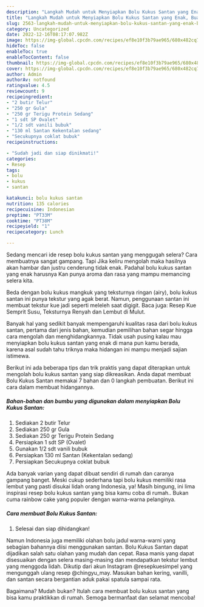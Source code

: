 ```yaml
---
description: "Langkah Mudah untuk Menyiapkan Bolu Kukus Santan yang Enak, Buat Buka Puasa Lezat"
title: "Langkah Mudah untuk Menyiapkan Bolu Kukus Santan yang Enak, Buat Buka Puasa Lezat"
slug: 2563-langkah-mudah-untuk-menyiapkan-bolu-kukus-santan-yang-enak-buat-buka-puasa-lezat
category: Uncategorized
date: 2022-12-16T08:17:07.982Z
image: https://img-global.cpcdn.com/recipes/ef8e10f3b79ae965/680x482cq70/bolu-kukus-santan-foto-resep-utama.jpg
hideToc: false
enableToc: true
enableTocContent: false
thumbnail: https://img-global.cpcdn.com/recipes/ef8e10f3b79ae965/680x482cq70/bolu-kukus-santan-foto-resep-utama.jpg
cover: https://img-global.cpcdn.com/recipes/ef8e10f3b79ae965/680x482cq70/bolu-kukus-santan-foto-resep-utama.jpg
author: Admin
authorAv: notfound
ratingvalue: 4.5
reviewcount: 9
recipeingredient:
- "2 butir Telur"
- "250 gr Gula"
- "250 gr Terigu Protein Sedang"
- "1 sdt SP Ovalet"
- "1/2 sdt vanili bubuk"
- "130 ml Santan Kekentalan sedang"
- "Secukupnya coklat bubuk"
recipeinstructions:

- "Sudah jadi dan siap dinikmati!"
categories:
- Resep
tags:
- bolu
- kukus
- santan

katakunci: bolu kukus santan 
nutrition: 135 calories
recipecuisine: Indonesian
preptime: "PT33M"
cooktime: "PT38M"
recipeyield: "1"
recipecategory: Lunch

---
```



Sedang mencari ide resep bolu kukus santan yang menggugah selera? Cara membuatnya sangat gampang. Tapi Jika keliru mengolah maka hasilnya akan hambar dan justru cenderung tidak enak. Padahal bolu kukus santan yang enak harusnya Kan punya aroma dan rasa yang mampu memancing selera kita.


Beda dengan bolu kukus mangkuk yang teksturnya ringan (airy), bolu kukus santan ini punya tekstur yang agak berat. Namun, penggunaan santan ini membuat tekstur kue jadi seperti meleleh saat digigit. Baca juga: Resep Kue Semprit Susu, Teksturnya Renyah dan Lembut di Mulut.

Banyak hal yang sedikit banyak mempengaruhi kualitas rasa dari bolu kukus santan, pertama dari jenis bahan, kemudian pemilihan bahan segar hingga cara mengolah dan menghidangkannya. Tidak usah pusing kalau mau menyiapkan bolu kukus santan yang enak di mana pun kamu berada, karena asal sudah tahu triknya maka hidangan ini mampu menjadi sajian istimewa.


Berikut ini ada beberapa tips dan trik praktis yang dapat diterapkan untuk mengolah bolu kukus santan yang siap dikreasikan. Anda dapat membuat Bolu Kukus Santan memakai 7 bahan dan 0 langkah pembuatan. Berikut ini cara dalam membuat hidangannya.

<!--inarticleads1-->

##### Bahan-bahan dan bumbu yang digunakan dalam menyiapkan Bolu Kukus Santan:

1. Sediakan 2 butir Telur
1. Sediakan 250 gr Gula
1. Sediakan 250 gr Terigu Protein Sedang
1. Persiapkan 1 sdt SP (Ovalet)
1. Gunakan 1/2 sdt vanili bubuk
1. Persiapkan 130 ml Santan (Kekentalan sedang)
1. Persiapkan Secukupnya coklat bubuk


Ada banyak varian yang dapat dibuat sendiri di rumah dan caranya gampang banget. Meski cukup sederhana tapi bolu kukus memiliki rasa lembut yang pasti disukai lidah orang Indonesia, ya! Masih bingung, ini lima inspirasi resep bolu kukus santan yang bisa kamu coba di rumah.. Bukan cuma rainbow cake yang populer dengan warna-warna pelanginya. 

<!--inarticleads2-->

##### Cara membuat Bolu Kukus Santan:


1. Selesai dan siap dihidangkan!

Namun Indonesia juga memiliki olahan bolu jadul warna-warni yang sebagian bahannya diisi menggunakan santan. Bolu Kukus Santan dapat dijadikan salah satu olahan yang mudah dan cepat. Rasa manis yang dapat disesuaikan dengan selera masing-masing dan mendapatkan tekstur lembut yang menggoda lidah. Dikutip dari akun Instagram @resepkuesimpel yang mengunggah ulang resep @chingyu_may. Masukan bahan kering, vanilli, dan santan secara bergantian aduk pakai spatula sampai rata. 

Bagaimana? Mudah bukan? Itulah cara membuat bolu kukus santan yang bisa kamu praktikkan di rumah. Semoga bermanfaat dan selamat mencoba!
